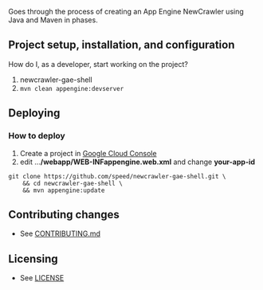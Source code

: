 

Goes through the process of creating an App Engine NewCrawler using Java and Maven in phases.


## Project setup, installation, and configuration

How do I, as a developer, start working on the project?

1. newcrawler-gae-shell
1. `mvn clean appengine:devserver`

<!---
1. What dependencies does it have (where are they expressed) and how do I install them?
1. Can I see the project working before I change anything?

How do I run the project's automated tests?

* Unit Tests

* Integration Tests
 -->

## Deploying

### How to deploy

1. Create a project in [Google Cloud Console](https://cloud.google.com/console)
2. edit ...**/webapp/WEB-INFappengine.web.xml** and change **your-app-id**
```
git clone https://github.com/speed/newcrawler-gae-shell.git \
   	&& cd newcrawler-gae-shell \
   	&& mvn appengine:update
```


<!--- 
## Troubleshooting & useful tools

### Examples of common tasks

e.g.
* How to make curl requests while authenticated via oauth.
* How to monitor background jobs.
* How to run the app through a proxy.
 -->

## Contributing changes

* See [CONTRIBUTING.md](CONTRIBUTING.md)


## Licensing

* See [LICENSE](LICENSE)

